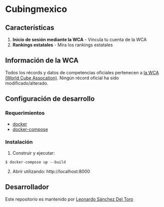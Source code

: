 Cubingmexico
===

## Características

1. **Inicio de sesión mediante la WCA** - Vincula tu cuenta de la WCA
2. **Rankings estatales** - Mira los rankings estatales

## Información de la WCA

Todos los récords y datos de competencias oficiales pertenecen a [la WCA (World Cube Assocation)](https://www.worldcubeassociation.org).
Ningún récord oficial ha sido modificado/alterado.

## Configuración de desarrollo

### Requerimientos

*  [docker](https://www.docker.com/community-edition#/download)
*  [docker-compose](https://docs.docker.com/compose/install/)

### Instalación

1. Construir y ejecutar:

```
$ docker-compose up --build
```

2. Abrir utilizando: http://localhost:8000

## Desarrollador

Este repositorio es mantenido por [Leonardo Sánchez Del Toro](https://www.facebook.com/leonardo.sanchezdeltoro)